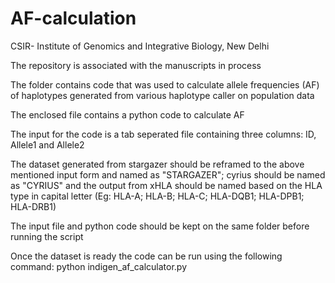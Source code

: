 # AF-calculation
CSIR- Institute of Genomics and Integrative Biology, New Delhi

The repository is associated with the manuscripts in process

The folder contains code that was used to calculate allele frequencies (AF) of haplotypes generated from various haplotype caller on population data

The enclosed file contains a python code to calculate AF

The input for the code is a tab seperated file containing three columns: ID, Allele1 and Allele2

The dataset generated from stargazer should be reframed to the above mentioned input form and named as "STARGAZER"; cyrius should be named as "CYRIUS" and the output from xHLA should be named based on the HLA type in capital letter (Eg: HLA-A; HLA-B; HLA-C; HLA-DQB1; HLA-DPB1; HLA-DRB1)

The input file and python code should be kept on the same folder before running the script

Once the dataset is ready the code can be run using the following command:
python indigen_af_calculator.py
